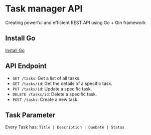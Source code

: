 # Task manager API 

Creating powerful and efficient REST API using Go + Gin framework

## Install Go

[Install Go](https://go.dev/doc/install)

## API Endpoint 

- `GET /tasks`: Get a list of all tasks.
- `GET /tasks/id`: Get the details of a specific task.
- `PUT /tasks/id`: Update a specific task. 
- `DELETE /tasks/id`: Delete a specific task.
- `POST /tasks`: Create a new task.

## Task Parameter

Every Task has: `Title | Description | DueDate | Status`
